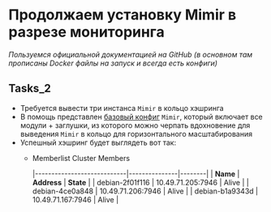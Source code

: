 # Продолжаем установку Mimir в разрезе мониторинга

_Пользуемся официальной документацией на GitHub (в основном там прописаны Docker файлы на запуск и всегда есть конфиги)_

## Tasks_2

- Требуется вывести три инстанса `Mimir` в кольцо хэшринга
- В помощь представлен [базовый конфиг](https://github.com/lamjob1993/linux-monitoring/blob/main/mimir/mimir-config-default.yml) `Mimir`, который включает все модули + заглушки, из которого можно черпать вдохновение для выведения `Mimir` в кольцо для горизонтального масштабирования
- Успешный хэшринг будет выглядеть вот так:
  - Memberlist Cluster Members

    |----------------------------|---------------|--------|
    | **Name**                   | **Address**   | **State** |
    | debian-2f01f116            | 10.49.71.205:7946 | Alive  |
    | debian-4ce0a848            | 10.49.71.206:7946 | Alive  |
    | debian-b1a9343d            | 10.49.71.167:7946 | Alive  |

